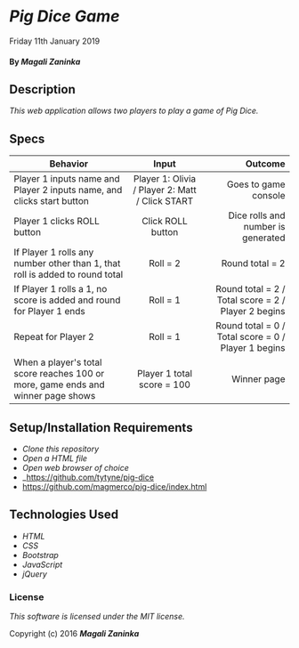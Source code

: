 # _Pig Dice Game_

Friday 11th January 2019

#### By _Magali Zaninka_

## Description

_This web application allows two players to play a game of Pig Dice._

## Specs

| Behavior                                                                         |                      Input                      |                                             Outcome |
| -------------------------------------------------------------------------------- | :---------------------------------------------: | --------------------------------------------------: |
| Player 1 inputs name and Player 2 inputs name, and clicks start button           | Player 1: Olivia / Player 2: Matt / Click START |                                Goes to game console |
| Player 1 clicks ROLL button                                                      |                Click ROLL button                |                  Dice rolls and number is generated |
| If Player 1 rolls any number other than 1, that roll is added to round total     |                    Roll = 2                     |                                     Round total = 2 |
| If Player 1 rolls a 1, no score is added and round for Player 1 ends             |                    Roll = 1                     | Round total = 2 / Total score = 2 / Player 2 begins |
| Repeat for Player 2                                                              |                    Roll = 1                     | Round total = 0 / Total score = 0 / Player 1 begins |
| When a player's total score reaches 100 or more, game ends and winner page shows |           Player 1 total score = 100            |                                         Winner page |

## Setup/Installation Requirements

- _Clone this repository_
- _Open a HTML file_
- _Open web browser of choice_
- \_https://github.com/tytyne/pig-dice
- https://github.com/magmerco/pig-dice/index.html

## Technologies Used

- _HTML_
- _CSS_
- _Bootstrap_
- _JavaScript_
- _jQuery_

### License

_This software is licensed under the MIT license._

Copyright (c) 2016 **_Magali Zaninka_**
